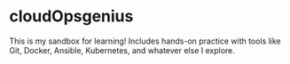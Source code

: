 # cloudOpsgenius
This is my sandbox for learning! Includes hands-on practice with tools like Git, Docker, Ansible, Kubernetes, and whatever else I explore.
